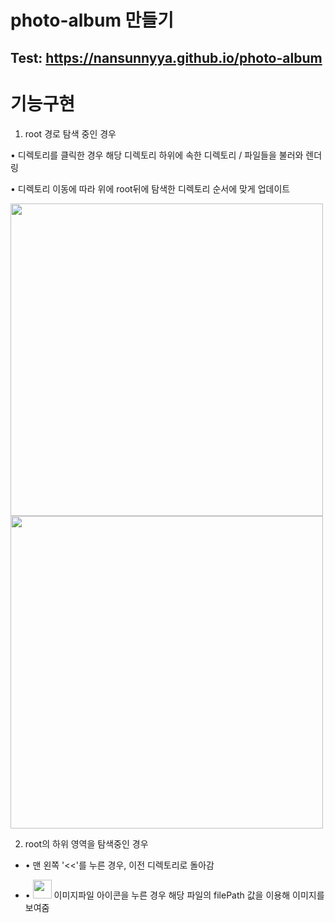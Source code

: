 # photo-album 만들기
## Test: https://nansunnyya.github.io/photo-album

# 기능구현

1. root 경로 탐색 중인 경우

•	디렉토리를 클릭한 경우 해당 디렉토리 하위에 속한 디렉토리 / 파일들을 불러와 렌더링

•	디렉토리 이동에 따라 위에 root뒤에 탐색한 디렉토리 순서에 맞게 업데이트

<img src="https://user-images.githubusercontent.com/76245273/111911207-e3be4080-8aa7-11eb-9056-4921249516e0.png" width="500"> 




<img src="https://user-images.githubusercontent.com/76245273/111914063-e757c480-8ab3-11eb-9888-c976277a559f.png" width="500"> 


2. root의 하위 영역을 탐색중인 경우

  + •	맨 왼쪽 '<<'를 누른 경우, 이전 디렉토리로 돌아감

  + •	<img src="https://user-images.githubusercontent.com/76245273/111914112-14a47280-8ab4-11eb-9f81-4024c94a21f4.png" width="30"> 이미지파일 아이콘을 누른 경우 해당 파일의 filePath 값을 이용해 이미지를 보여줌
